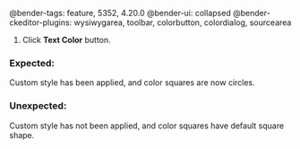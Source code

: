 @bender-tags: feature, 5352, 4.20.0
@bender-ui: collapsed
@bender-ckeditor-plugins: wysiwygarea, toolbar, colorbutton, colordialog, sourcearea

1. Click **Text Color** button.

### Expected:

Custom style has been applied, and color squares are now circles.


### Unexpected:

Custom style has not been applied, and color squares have default square shape.
